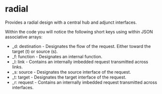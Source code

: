 # radial
Provides a radial design with a central hub and adjunct interfaces.

Within the code you will notice the following short keys using within JSON associative arrays:

* _d:  destination - Designates the flow of the request.  Either toward the target (t) or source (s).
* _f:  function - Designates an internal function.
* _l:  link - Contains an internally imbedded request transmitted across links.
* _s:  source - Designates the source interface of the request.
* _t:  target - Designates the target interface of the request.
* _r:  request - Contains an internally imbedded request transmitted across interfaces.
